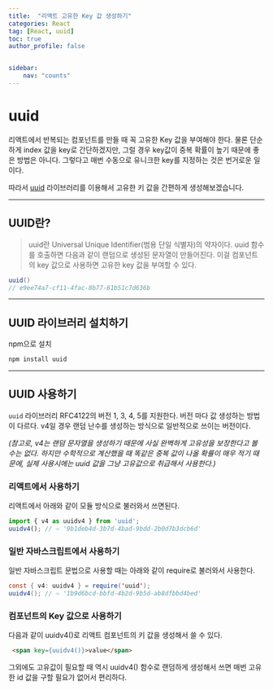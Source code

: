 ```yaml
---
title:  "리액트 고유한 Key 값 생성하기"
categories: React
tag: [React, uuid]
toc: true
author_profile: false


sidebar:
    nav: "counts"
---
```

<!-- 
**{공지사항}** [ㅇㅇㅇㅇ]
{: .notice--class}
 -->

uuid
==

리액트에서 반복되는 컴포넌트를 만들 때 꼭 고유한 Key 값을 부여해야 한다. 물론 단순하게 index 값을 key로 간단하겠지만, 그럴 경우 key값이 중복 확률이 높기 때문에 좋은 방법은 아니다. 그렇다고 매번 수동으로 유니크한 key를 지정하는 것은 번거로운 일이다. 

따라서 [uuid](https://www.npmjs.com/package/uuid) 라이브러리를 이용해서 고유한 키 값을 간편하게 생성해보겠습니다.

---
## UUID란?
>uuid란 Universal Unique Identifier(범용 단일 식별자)의 약자이다. uuid 함수를 호출하면 다음과 같이 랜덤으로 생성된 문자열이 만들어진다. 이걸 컴포넌트의 key 값으로 사용하면 고유한 key 값을 부여할 수 있다.

```java
uuid() 
// e9ee74a7-cf11-4fac-8b77-61b51c7d636b
```

---
## UUID 라이브러리 설치하기
npm으로 설치
```java
npm install uuid
```
---
## UUID 사용하기
`uuid` 라이브러리 RFC4122의 버전 1, 3, 4, 5를 지원한다. 버전 마다 값 생성하는 방법이 다르다. v4일 경우 랜덤 난수를 생성하는 방식으로 일반적으로 쓰이는 버전이다.

_(참고로, v4는 랜덤 문자열을 생성하기 때문에 사실 완벽하게 고유성을 보장한다고 볼 수는 없다. 하지만 수학적으로 계산했을 때 똑같은 중복 값이 나올 확률이 매우 적기 때문에, 실제 사용시에는 uuid 값을 그냥 고유값으로 취급해서 사용한다.)_

### 리액트에서 사용하기

리액트에서 아래와 같이 모듈 방식으로 불러와서 쓰면된다.
```javascript
import { v4 as uuidv4 } from 'uuid';
uuidv4(); // ⇨ '9b1deb4d-3b7d-4bad-9bdd-2b0d7b3dcb6d'
```
### 일반 자바스크립트에서 사용하기

일반 자바스크립트 문법으로 사용할 때는 아래와 같이 require로 불러와서 사용한다.
```java
const { v4: uuidv4 } = require('uuid');
uuidv4(); // ⇨ '1b9d6bcd-bbfd-4b2d-9b5d-ab8dfbbd4bed'
```

### 컴포넌트의 Key 값으로 사용하기
다음과 같이 uuidv4()로 리액트 컴포넌트의 키 값을 생성해서 쓸 수 있다.
```html
 <span key={uuidv4()}>value</span>
```
그외에도 고유값이 필요할 때 역시 uuidv4() 함수로 랜덤하게 생성해서 쓰면 매번 고유한 id 값을 구할 필요가 없어서 편리하다.

